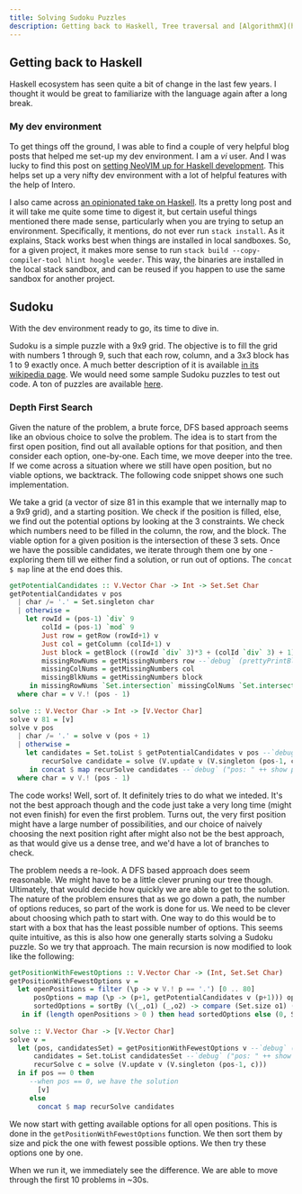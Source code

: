 ```yaml
---
title: Solving Sudoku Puzzles
description: Getting back to Haskell, Tree traversal and [AlgorithmX](https://en.wikipedia.org/wiki/Knuth%27s_Algorithm_X) based solution
---
```


## Getting back to Haskell
Haskell ecosystem has seen quite a bit of change in the last few years. I thought it would be great to familiarize with the language again after a long break. 

### My dev environment
To get things off the ground, I was able to find a couple of very helpful blog posts that helped me set-up my dev environment. I am a *vi* user. And I was lucky to find this post on [setting NeoVIM up for Haskell development](https://mendo.zone/fun/neovim-setup-haskell/). This helps set up a very nifty dev environment with a lot of helpful features with the help of Intero.

I also came across [an opinionated take on Haskell](https://lexi-lambda.github.io/blog/2018/02/10/an-opinionated-guide-to-haskell-in-2018/). Its a pretty long post and it will take me quite some time to digest it, but certain useful things mentioned there made sense, particularly when you are trying to setup an environment. Specifically, it mentions, do not ever run `stack install`. As it explains, Stack works best when things are installed in local sandboxes. So, for a given project, it makes more sense to run `stack build --copy-compiler-tool hlint hoogle weeder`. This way, the binaries are installed in the local stack sandbox, and can be reused if you happen to use the same sandbox for another project.

## Sudoku
With the dev environment ready to go, its time to dive in. 

Sudoku is a simple puzzle with a 9x9 grid. The objective is to fill the grid with numbers 1 through 9, such that each row, column, and a 3x3 block has 1 to 9 exactly once. A much better description of it is available [in its wikipedia page](https://en.wikipedia.org/wiki/Sudoku). We would need some sample Sudoku puzzles to test out code. A ton of puzzles are available [here](https://github.com/simonmar/parconc-examples/blob/master/sudoku17.49151.txt).

### Depth First Search
Given the nature of the problem, a brute force, DFS based approach seems like an obvious choice to solve the problem. The idea is to start from the first open position, find out all available options for that position, and then consider each option, one-by-one. Each time, we move deeper into the tree. If we come across a situation where we still have open position, but no viable options, we backtrack. The following code snippet shows one such implementation.

We take a grid (a vector of size 81 in this example that we internally map to a 9x9 grid), and a starting position. We check if the position is filled, else, we find out the potential options by looking at the 3 constraints. We check which numbers need to be filled in the column, the row, and the block. The viable option for a given position is the intersection of these 3 sets. Once we have the possible candidates, we iterate through them one by one - exploring them till we either find a solution, or run out of options. The `concat $ map` line at the end does this.

```haskell
getPotentialCandidates :: V.Vector Char -> Int -> Set.Set Char
getPotentialCandidates v pos 
  | char /= '.' = Set.singleton char
  | otherwise = 
    let rowId = (pos-1) `div` 9
        colId = (pos-1) `mod` 9
        Just row = getRow (rowId+1) v
        Just col = getColumn (colId+1) v
        Just block = getBlock ((rowId `div` 3)*3 + (colId `div` 3) + 1) v --`debug` (show pos ++ "row" ++ show rowId ++ "col" ++ show colId)
        missingRowNums = getMissingNumbers row --`debug` (prettyPrintBlock $ Just block)
        missingColNums = getMissingNumbers col 
        missingBlkNums = getMissingNumbers block
     in missingRowNums `Set.intersection` missingColNums `Set.intersection` missingBlkNums
  where char = v V.! (pos - 1)
  
solve :: V.Vector Char -> Int -> [V.Vector Char]
solve v 81 = [v]
solve v pos 
  | char /= '.' = solve v (pos + 1)
  | otherwise = 
    let candidates = Set.toList $ getPotentialCandidates v pos --`debug` (prettyPrintPuzzle v)
        recurSolve candidate = solve (V.update v (V.singleton (pos-1, candidate))) (pos+1)  
     in concat $ map recurSolve candidates --`debug` ("pos: " ++ show pos ++ ", candidates: " ++ show candidates)
  where char = v V.! (pos - 1)  
```

The code works! Well, sort of. It definitely tries to do what we inteded. It's not the best approach though and the code just take a very long time (might not even finish) for even the first problem. Turns out, the very first position might have a large number of possibilities, and our choice of naively choosing the next position right after might also not be the best approach, as that would give us a dense tree, and we'd have a lot of branches to check.

The problem needs a re-look. A DFS based approach does seem reasonable. We might have to be a little clever pruning our tree though. Ultimately, that would decide how quickly we are able to get to the solution. The nature of the problem ensures that as we go down a path, the number of options reduces, so part of the work is done for us. We need to be clever about choosing which path to start with. One way to do this would be to start with a box that has the least possible number of options. This seems quite intuitive, as this is also how one generally starts solving a Sudoku puzzle. So we try that approach. The main recursion is now modified to look like the following:

```haskell
getPositionWithFewestOptions :: V.Vector Char -> (Int, Set.Set Char)
getPositionWithFewestOptions v = 
  let openPositions = filter (\p -> v V.! p == '.') [0 .. 80]
      posOptions = map (\p -> (p+1, getPotentialCandidates v (p+1))) openPositions
      sortedOptions = sortBy (\(_,o1) (_,o2) -> compare (Set.size o1) (Set.size o2)) posOptions
   in if (length openPositions > 0 ) then head sortedOptions else (0, Set.empty)
   
solve :: V.Vector Char -> [V.Vector Char]
solve v = 
  let (pos, candidatesSet) = getPositionWithFewestOptions v --`debug` ("--------------------\n" ++ prettyPrintPuzzle v)
      candidates = Set.toList candidatesSet --`debug` ("pos: " ++ show pos ++ ", candidates: " ++ show candidatesSet)
      recurSolve c = solve (V.update v (V.singleton (pos-1, c)))
  in if pos == 0 then
     --when pos == 0, we have the solution            
       [v] 
     else 
       concat $ map recurSolve candidates   
```

We now start with getting available options for all open positions. This is done in the `getPositionWithFewestOptions` function. We then sort them by size and pick the one with fewest possible options. We then try these options one by one. 

When we run it, we immediately see the difference. We are able to move through the first 10 problems in ~30s.
